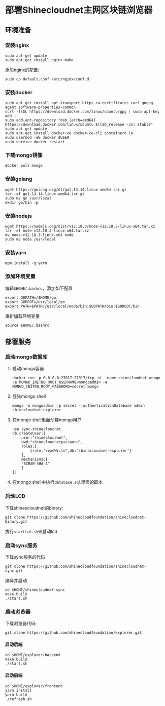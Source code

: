# 部署Shinecloudnet主网区块链浏览器

## 环境准备

### 安装nginx

```shell script
sudo apt-get update
sudo apt-get install nginx make
```
添加nginx的配置:
```shell script
sudo cp default.conf /etc/nginx/conf.d
```

### 安装docker

```shell script
sudo apt-get install apt-transport-https ca-certificates curl gnupg-agent software-properties-common
curl -fsSL https://download.docker.com/linux/ubuntu/gpg | sudo apt-key add -
sudo add-apt-repository "deb [arch=amd64] https://download.docker.com/linux/ubuntu $(lsb_release -cs) stable"
sudo apt-get update
sudo apt-get install docker-ce docker-ce-cli containerd.io
sudo usermod -aG docker $USER
sudo service docker restart
```

### 下载mongo镜像

```shell script
docker pull mongo
```

### 安装golang

```shell script
wget https://golang.org/dl/go1.13.14.linux-amd64.tar.gz
tar -xf go1.13.14.linux-amd64.tar.gz
sudo mv go /usr/local
mkdir go/bin -p
```

### 安装nodejs

```shell script
wget https://nodejs.org/dist/v12.18.3/node-v12.18.3-linux-x64.tar.xz
tar -xf node-v12.18.3-linux-x64.tar.xz
mv node-v12.18.3-linux-x64 node
sudo mv node /usr/local
```

### 安装yarn

```shell script
npm install -g yarn
```

### 添加环境变量

编辑`$HOME/.bashrc`，添加如下配置

```shell script
export GOPATH=/$HOME/go
export GOROOT=/usr/local/go
export PATH=$PATH:/usr/local/node/bin:$GOPATH/bin:$GOROOT/bin
```

重新加载环境变量
```shell script
source $HOME/.bashrc
```

## 部署服务

### 启动mongo数据库

1. 启动mongo容器

    ```shell script
    docker run -p 0.0.0.0:27017:27017/tcp -d --name shinecloudnet-mongo -e MONGO_INITDB_ROOT_USERNAME=mongoadmin -e MONGO_INITDB_ROOT_PASSWORD=secret mongo
    ```

2. 登陆mongo shell

    ```shell script
    mongo -u mongoadmin -p secret --authenticationDatabase admin shinecloudnet-explorer
    ```

3. 在mongo shell里面创建mongo用户

    ```
    use sync-shinecloudnet
    db.createUser({
        user:"shinecloudnet",
        pwd:"shinecloudnetpassword",
        roles:[
            {role:"readWrite",db:"shinecloudnet-explorer"}
        ],
        mechanisms:[
        "SCRAM-SHA-1"
        ]
    })
    ```

4. 在mongo shell中执行`database.sql`里面的脚本

### 启动LCD

下载shinescloudnet的binary:

```shell script
git clone https://github.com/shinecloudfoundation/shinecloudnet-binary.git
```

执行`startlcd.sh`来启动lcd

### 启动sync服务

下载sync服务的代码
```shell script
git clone https://github.com/shinecloudfoundation/shinecloudnet-sync.git
```

编译并启动
```shell script
cd $HOME/shinecloudnet-sync
make build
./start.sh
```

### 启动浏览器

下载浏览器代码:
```shell script
git clone https://github.com/shinecloudfoundation/explorer.git
```

#### 启动后端

```shell script
cd $HOME/explorer/backend
make build
./start.sh
```

#### 启动前端

```shell script
cd $HOME/explorer/frontend
yarn install
yarn build
./refresh.sh
```